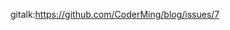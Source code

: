 gitalk:https://github.com/CoderMing/blog/issues/7


































































































